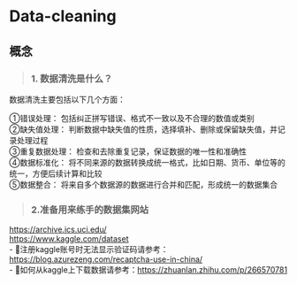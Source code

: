# Data-cleaning
## 概念
> ### 1. 数据清洗是什么？
数据清洗主要包括以下几个方面：

①错误处理： 包括纠正拼写错误、格式不一致以及不合理的数值或类别  
②缺失值处理： 判断数据中缺失值的性质，选择填补、删除或保留缺失值，并记录处理过程  
③重复数据处理： 检查和去除重复记录，保证数据的唯一性和准确性  
④数据标准化： 将不同来源的数据转换成统一格式，比如日期、货币、单位等的统一，方便后续计算和比较  
⑤数据整合： 将来自多个数据源的数据进行合并和匹配，形成统一的数据集合  

> ### 2.准备用来练手的数据集网站
https://archive.ics.uci.edu/  
https://www.kaggle.com/dataset  
    - 🌸注册kaggle账号时无法显示验证码请参考：https://blog.azurezeng.com/recaptcha-use-in-china/  
    - 🌼如何从kaggle上下载数据请参考：https://zhuanlan.zhihu.com/p/266570781  

